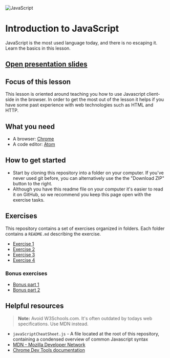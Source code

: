 ![JavaScript](https://www.unixstickers.com/image/cache/data/stickers/js/js.sh-180x180.png)

# Introduction to JavaScript
JavaScript is the most used language today, and there is no escaping it. Learn the basics in this lesson.

## [Open presentation slides](https://docs.google.com/presentation/d/1pw1vndugBl9NElaYg2_t0itNoGZwmiBW8cxwZkkjLP4/edit?usp=sharing)

## Focus of this lesson
This lesson is oriented around teaching you how to use Javascript client-side in the browser. In order to get the most out of the lesson it helps if you have some past experience with web technologies such as HTML and HTTP.

## What you need
- A browser: [Chrome](https://www.google.com/chrome)
- A code editor: [Atom](https://atom.io/)

## How to get started

* Start by cloning this repository into a folder on your computer. If you've never used git before, you can alternatively use the the "Download ZIP" button to the right.
* Although you have this readme file on your computer it's easier to read it on GitHub, so we recommend you keep this page open with the exercise tasks.

## Exercises
This repository contains a set of exercises organized in folders. Each folder contains a `README.md` describing the exercise.

- [Exercise 1](exercise-1/)
- [Exercise 2](exercise-2/)
- [Exercise 3](exercise-3/)
- [Exercise 4](exercise-4/)

### Bonus exercises

- [Bonus part 1](bonus-1/)
- [Bonus part 2](bonus-2/)

## Helpful resources
> **Note:** Avoid W3Schools.com. It's often outdated by todays web specifications. Use MDN instead.

- `javaScriptCheatSheet.js` - A file located at the root of this repository, containing a condensed overview of common Javascript syntax
- [MDN - Mozilla Developer Network](https://developer.mozilla.org/en-US/)
- [Chrome Dev Tools documentation](https://developers.google.com/web/tools/chrome-devtools/)

